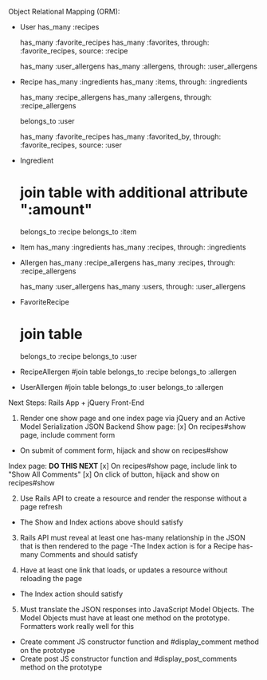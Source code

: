Object Relational Mapping (ORM):

- User
  has_many :recipes
  
  has_many :favorite_recipes
  has_many :favorites, through: :favorite_recipes, source: :recipe
  
  has_many :user_allergens
  has_many :allergens, through: :user_allergens  

- Recipe
  has_many :ingredients
  has_many :items, through: :ingredients

  has_many :recipe_allergens
  has_many :allergens, through: :recipe_allergens

  belongs_to :user
  
  has_many :favorite_recipes
  has_many :favorited_by, through: :favorite_recipes, source: :user

- Ingredient
  # join table with additional attribute ":amount"
  belongs_to :recipe
  belongs_to :item

- Item
  has_many :ingredients
  has_many :recipes, through: :ingredients

- Allergen
  has_many :recipe_allergens
  has_many :recipes, through: :recipe_allergens
  
  has_many :user_allergens
  has_many :users, through: :user_allergens

- FavoriteRecipe
  # join table
  belongs_to :recipe
  belongs_to :user

- RecipeAllergen
  #join table
  belongs_to :recipe
  belongs_to :allergen

- UserAllergen
  #join table
  belongs_to :user
  belongs_to :allergen

Next Steps: Rails App + jQuery Front-End

1. Render one show page and one index page via jQuery and an Active Model Serialization JSON Backend
  Show page:
  [x] On recipes#show page, include comment form
  - On submit of comment form, hijack and show on recipes#show

  Index page: **DO THIS NEXT** 
  [x] On recipes#show page, include link to "Show All Comments"
  [x] On click of button, hijack and show on recipes#show

2. Use Rails API to create a resource and render the response without a page refresh
  - The Show and Index actions above should satisfy

3. Rails API must reveal at least one has-many relationship in the JSON that is then rendered to the page
  -The Index action is for a Recipe has-many Comments and should satisfy

4. Have at least one link that loads, or updates a resource without reloading the page
  - The Index action should satisfy

5. Must translate the JSON responses into JavaScript Model Objects.  The Model Objects must have at least one method on the prototype.  Formatters work really well for this
  - Create comment JS constructor function and #display_comment method on the prototype
  - Create post JS constructor function and #display_post_comments method on the prototype

